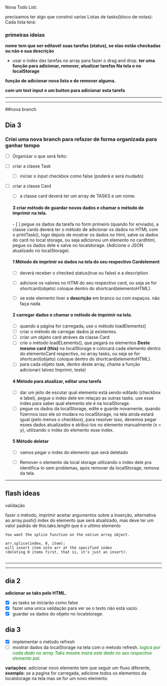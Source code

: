 Nova Todo List:

precisamos ter algo que constroi varias Listas de tasks(bloco de notas):
Cada lista terá:

<h3>primeiras ideias</h3>

**nome**
**tem que ser editavél**
**suas tarefas (status), se elas estão checkadas ou não e sua descrição**
- usar o index das tarefas no array para fazer o drag and drop.
**ter uma função para adicionar, remover, atualizar tarefas Na tela e no localStorage** 

**função de adicionar nova lista e de remover alguma.**


**com um text input e um button para adicionar esta tarefa**

<hr>
<hr>

##nova branch

## Dia 3

<h3>Criei uma nova branch para refazer de forma organizada para ganhar tempo </h3>

    

- [ ] Organizar o que será feito:

- [ ] criar a classe Task
    - [ ] iniciar o input checkbox como false (poderá e será mudado)

- [ ] criar a classe Card
    - [ ] a classe card deverá ter um array de TASKS e um nome.

    <h4>3 criar método de guardar novos dados e chamar o método de imprimir na tela.</h4>
    - [ ] pegue os dados da tarefa no form primeiro (quando for enviado), a classe cards deverá ter o método de adicionar  os dados no HTML com  o printTask(), logo depois de mostrar os dados no html, salve os dados do card no local storage, ou seja adicionou um elemento no cardhtml, pegue os dados dele e salve no localstorage. (Adicione o JSON atualizado no localStorage).

    <h4>1 Método de imprimir os dados na tela do seu respectivo Cardelement</h4>

    - [ ] deverá receber o checked status(true ou false) e a description
    - [ ] adicione os valores no HTMl do seu respectivo card, ou seja se for shortcard(objeto) coloque dentro do shortcard(elementoHTML).
    - [ ] se este elemento tiver a **descrição** em branco ou com espaços. não faça nada



    <h4> 2 carregar dados  e chamar o método de imprimir na tela.</h4>

    - [ ] quando a página for carregada, use o método loadElements()
    - [ ] criar o método de carregar dados já existentes.
    - [ ] criar um objeto card atráves da classe Card
    - [ ] crie o método loadELements(), que pegará os elementos **Deste mesmo card (this)**  na localStorage e colocará cada elemento dentro do elementoCard respectivo, no array tasks, ou seja se for shortcard(objeto) coloque dentro do shortcard(elementoHTML).
    - [ ] para cada objeto task, dentro deste array, chame a função adicionar( talvez Imprimir, teste)

    <h4> 4 Método para atualizar, editar uma tarefa</h4>

    - [ ] dar um jeito de escutar qual elemento está sendo editado (checkbox e label), pegue o index dele em relaçao as outras tasks. use esse index para saber qual elemento ele é na localStorage.
    - [ ] pegue os dados da localStorage, edite e guarde novamente, quando fizermos isso ele só mudara no localStorage, na tela ainda estará igual (pelo menos o checkbox), para resolver isso, devemos pegar esses dados atualizados e atribui-los no elemento manualmente (x = y), utilizando o index do elemento esse index.

    <h4> 5 Método deletar</h4>

    - [ ] vamos pegar o index do elemento que será deletado
    - [ ] Remover o elemento da local storage utilizando o index dele pra identifica-lo sem problemas, após remover da localStorage, remova da tela.








    
<hr>

## flash ideas
validação

fazer o método, imprimir aceitar argumentos sobre a inserção, alternativa ao array.push() index do elemento que será atualizado, mas deve ter um valor padrão de this.taks.lenght que é o ultimo elemento 
```
You want the splice function on the native array object.

arr.splice(index, 0, item);
will insert item into arr at the specified index
(deleting 0 items first, that is, it's just an insert).


```

<hr>
<hr>


## dia 2

**adicionar as taks pelo HTML.**
- [X] as tasks se iniciarão como false
- [X] fazer uma unica validação para ver se o texto não está vazio.
- [X] guardar os dados do objeto no localstorage.

## dia 3
- [X] implementar o método refresh
- [ ] mostrar dados da localStorage na tela com o metodo refresh.
<span style="color:green"> *logica por cada dado no array Taks mostre insira este dado no seu respectivo elemento pai*</span>.

**variações**: adicionar novo elemento tem que seguir um fluxo diferente, **exemplo:**
se a pagina for carregada, adicione todos os elementos da localstorage na tela mas se for um novo elemento
